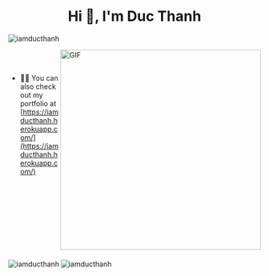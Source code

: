 <h1 align="center">Hi 👋, I'm Duc Thanh</h1>

<p align="left"> <img src="https://komarev.com/ghpvc/?username=iamducthanh&label=Profile%20views&color=129e00&style=plastic" alt="iamducthanh" /> </p>

<img align="right" alt="GIF" src="https://github.com/arsentieva/arsentieva/blob/main/code.gif?raw=true" width="400" style="margin-bottom: 20px;" /> </br></br>
<!-- <img align="right" alt="GIF" src="https://i.gifer.com/39Cg.gif" width="400" style="margin-bottom: 20px;" /> </br></br>
  -->
- 👨‍💻 You can also check out my portfolio at [https://iamducthanh.herokuapp.com/](https://iamducthanh.herokuapp.com/)

<p><img align="left" src="https://github-readme-stats.vercel.app/api/top-langs?username=iamducthanh&show_icons=true&locale=en&layout=compact" alt="iamducthanh" /></p>

<p>&nbsp;<img align="center" src="https://github-readme-stats.vercel.app/api?username=iamducthanh&show_icons=true&locale=en" alt="iamducthanh" /></p>





